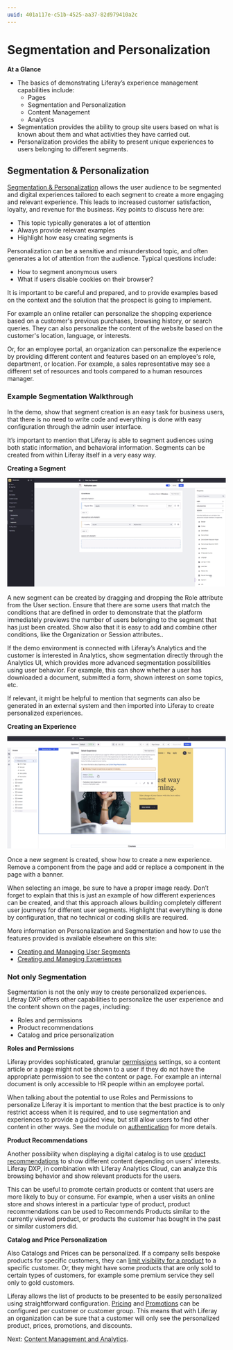 ```yaml
---
uuid: 401a117e-c51b-4525-aa37-82d979410a2c
---
```


# Segmentation and Personalization

**At a Glance**

* The basics of demonstrating Liferay’s experience management capabilities include:
  * Pages
  * Segmentation and Personalization
  * Content Management
  * Analytics
* Segmentation provides the ability to group site users based on what is known about them and what activities they have carried out.
* Personalization provides the ability to present unique experiences to users belonging to different segments.

## Segmentation & Personalization

[Segmentation & Personalization](https://learn.liferay.com/web/guest/w/dxp/site-building/personalizing-site-experience) allows the user audience to be segmented and digital experiences tailored to each segment to create a more engaging and relevant experience. This leads to increased customer satisfaction, loyalty, and revenue for the business. Key points to discuss here are:

* This topic typically generates a lot of attention
* Always provide relevant examples
* Highlight how easy creating segments is

Personalization can be a sensitive and misunderstood topic, and often generates a lot of attention from the audience. Typical questions include:

* How to segment anonymous users
* What if users disable cookies on their browser?

It is important to be careful and prepared, and to provide examples based on the context and the solution that the prospect is going to implement.

For example an online retailer can personalize the shopping experience based on a customer's previous purchases, browsing history, or search queries. They can also personalize the content of the website based on the customer's location, language, or interests.

Or, for an employee portal, an organization can personalize the experience by providing different content and features based on an employee's role, department, or location. For example, a sales representative may see a different set of resources and tools compared to a human resources manager.

### Example Segmentation Walkthrough

In the demo, show that segment creation is an easy task for business users, that there is no need to write code and everything is done with easy configuration through the admin user interface.

It’s important to mention that Liferay is able to segment audiences using both static information, and behavioral information. Segments can be created from within Liferay itself in a very easy way.

**Creating a Segment**

![Liferay allows users to create new segments by dragging and dropping any number of attributes that describe users and their activities.](./segmentation-personalization/images/01.png)

A new segment can be created by dragging and dropping the Role attribute from the User section. Ensure that there are some users that match the conditions that are defined in order to demonstrate that the platform immediately previews the number of users belonging to the segment that has just been created. Show also that it is easy to add and combine other conditions, like the Organization or Session attributes..

If the demo environment is connected with Liferay’s Analytics and the customer is interested in Analytics, show segmentation directly through the Analytics UI, which provides more advanced segmentation possibilities using user behavior. For example, this can show whether a user has downloaded a document, submitted a form, shown interest on some topics, etc.

If relevant, it might be helpful to mention that segments can also be generated in an external system and then imported into Liferay to create personalized experiences.

**Creating an Experience**

![alt_text](./segmentation-personalization/images/02.png)

Once a new segment is created, show how to create a new experience. Remove a component from the page and add or replace a component in the page with a banner.

When selecting an image, be sure to have a proper image ready. Don’t forget to explain that this is just an example of how different experiences can be created, and that this approach allows building completely different user journeys for different user segments. Highlight that everything is done by configuration, that no technical or coding skills are required.

More information on Personalization and Segmentation and how to use the features provided is available elsewhere on this site:

* [Creating and Managing User Segments](https://learn.liferay.com/dxp/latest/en/site-building/personalizing-site-experience/segmentation/creating-and-managing-user-segments.html)
* [Creating and Managing Experiences](https://learn.liferay.com/dxp/latest/en/site-building/personalizing-site-experience/experience-personalization/creating-and-managing-experiences.html)

### Not only Segmentation

Segmentation is not the only way to create personalized experiences. Liferay DXP offers other capabilities to personalize the user experience and the content shown on the pages, including:

* Roles and permissions
* Product recommendations
* Catalog and price personalization

**Roles and Permissions**

Liferay provides sophisticated, granular [permissions](https://learn.liferay.com/web/guest/w/dxp/users-and-permissions/roles-and-permissions) settings, so a content article or a page might not be shown to a user if they do not have the appropriate permission to see the content or page. For example an internal document is only accessible to HR people within an employee portal.

When talking about the potential to use Roles and Permissions to personalize Liferay it is important to mention that the best practice is to only restrict access when it is required, and to use segmentation and experiences to provide a guided view, but still allow users to find other content in other ways. See the module on [authentication](./liferay-authentiation.md) for more details.

**Product Recommendations**

Another possibility when displaying a digital catalog is to use [product recommendations](https://learn.liferay.com/web/guest/w/commerce/pricing/promoting-products/product-recommendations) to show different content depending on users’ interests. Liferay DXP, in combination with Liferay Analytics Cloud, can analyze this browsing behavior and show relevant products for the users. 

This can be useful to promote certain products or content that users are more likely to buy or consume. For example, when a user visits an online store and shows interest in a particular type of product, product recommendations can be used to Recommends Products similar to the currently viewed product, or products the customer has bought in the past or similar customers did.

**Catalog and Price Personalization**

Also Catalogs and Prices can be personalized. If a company sells bespoke products for specific customers, they can [limit visibility for a product](https://learn.liferay.com/en/w/commerce/product-management/creating-and-managing-products/products/configuring-product-visibility-using-account-groups) to a specific customer. Or, they might have some products that are only sold to certain types of customers, for example some premium service they sell only to gold customers. 

Liferay allows the list of products to be presented to be easily personalized using straightforward configuration. [Pricing](https://learn.liferay.com/commerce/latest/en/pricing/creating-a-price-list.html) and [Promotions](https://learn.liferay.com/commerce/latest/en/pricing/promoting-products/creating-a-promotion.html) can be configured per customer or customer group. This means that with Liferay an organization can be sure that a customer will only see the personalized product, prices, promotions, and discounts.

Next: [Content Management and Analytics](./content-management-analytics.md).
